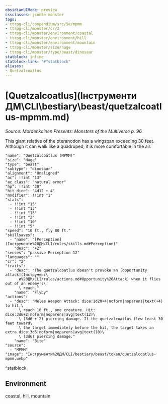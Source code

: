 ```yaml
---
obsidianUIMode: preview
cssclasses: json5e-monster
tags:
- ttrpg-cli/compendium/src/5e/mpmm
- ttrpg-cli/monster/cr/2
- ttrpg-cli/monster/environment/coastal
- ttrpg-cli/monster/environment/hill
- ttrpg-cli/monster/environment/mountain
- ttrpg-cli/monster/size/huge
- ttrpg-cli/monster/type/beast/dinosaur
statblock: inline
statblock-link: "#^statblock"
aliases:
- Quetzalcoatlus
---
```

# [Quetzalcoatlus](Інструменти ДМ\CLI\bestiary\beast/quetzalcoatlus-mpmm.md)
*Source: Mordenkainen Presents: Monsters of the Multiverse p. 96*  

This giant relative of the pteranodon has a wingspan exceeding 30 feet. Although it can walk like a quadruped, it is more comfortable in the air.

```statblock
"name": "Quetzalcoatlus (MPMM)"
"size": "Huge"
"type": "beast"
"subtype": "dinosaur"
"alignment": "Unaligned"
"ac": !!int "13"
"ac_class": "natural armor"
"hp": !!int "30"
"hit_dice": "4d12 + 4"
"modifier": !!int "1"
"stats":
  - !!int "15"
  - !!int "13"
  - !!int "13"
  - !!int "2"
  - !!int "10"
  - !!int "5"
"speed": "10 ft., fly 80 ft."
"skillsaves":
  - "name": "[Perception](Інструменти%20ДМ/CLI/rules/skills.md#Perception)"
    "desc": "+2"
"senses": "passive Perception 12"
"languages": ""
"cr": "2"
"traits":
  - "desc": "The quetzalcoatlus doesn't provoke an [opportunity attack](Інструмент\
      и%20ДМ/CLI/rules/actions.md#Opportunity%20Attack) when it flies out of an enemy's\
      \ reach."
    "name": "Flyby"
"actions":
  - "desc": "Melee Weapon Attack: dice:1d20+4|noform|noparens|text(+4) to hit,\
      \ reach 10 ft., one creature. Hit: dice:3d6+2|noform|noparens|avg|text(12)\
      \ (3d6 + 2) piercing damage. If the quetzalcoatlus flew least 30 feet toward\
      \ the target immediately before the hit, the target takes an extra dice:3d6|noform|noparens|avg|text(10)\
      \ (3d6) piercing damage."
    "name": "Bite"
"source":
  - "MPMM"
"image": "Інструменти%20ДМ/CLI/bestiary/beast/token/quetzalcoatlus-mpmm.webp"
```
^statblock

## Environment

coastal, hill, mountain